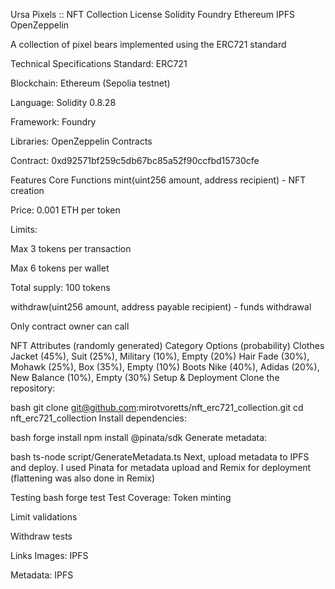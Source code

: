 Ursa Pixels :: NFT Collection
License
Solidity
Foundry
Ethereum
IPFS
OpenZeppelin

A collection of pixel bears implemented using the ERC721 standard

Technical Specifications
Standard: ERC721

Blockchain: Ethereum (Sepolia testnet)

Language: Solidity 0.8.28

Framework: Foundry

Libraries: OpenZeppelin Contracts

Contract: 0xd92571bf259c5db67bc85a52f90ccfbd15730cfe

Features
Core Functions
mint(uint256 amount, address recipient) - NFT creation

Price: 0.001 ETH per token

Limits:

Max 3 tokens per transaction

Max 6 tokens per wallet

Total supply: 100 tokens

withdraw(uint256 amount, address payable recipient) - funds withdrawal

Only contract owner can call

NFT Attributes (randomly generated)
Category	Options (probability)
Clothes	Jacket (45%), Suit (25%), Military (10%), Empty (20%)
Hair	Fade (30%), Mohawk (25%), Box (35%), Empty (10%)
Boots	Nike (40%), Adidas (20%), New Balance (10%), Empty (30%)
Setup & Deployment
Clone the repository:

bash
git clone git@github.com:mirotvoretts/nft_erc721_collection.git
cd nft_erc721_collection
Install dependencies:

bash
forge install
npm install @pinata/sdk
Generate metadata:

bash
ts-node script/GenerateMetadata.ts
Next, upload metadata to IPFS and deploy. I used Pinata for metadata upload and Remix for deployment (flattening was also done in Remix)

Testing
bash
forge test
Test Coverage:
Token minting

Limit validations

Withdraw tests

Links
Images: IPFS

Metadata: IPFS